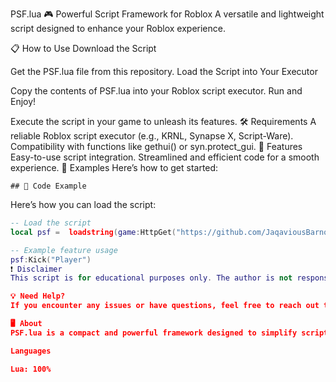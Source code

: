  PSF.lua
🎮 Powerful Script Framework for Roblox
A versatile and lightweight script designed to enhance your Roblox experience.

📋 How to Use
Download the Script

Get the PSF.lua file from this repository.
Load the Script into Your Executor

Copy the contents of PSF.lua into your Roblox script executor.
Run and Enjoy!

Execute the script in your game to unleash its features.
🛠 Requirements
A reliable Roblox script executor (e.g., KRNL, Synapse X, Script-Ware).
Compatibility with functions like gethui() or syn.protect_gui.
🔧 Features
Easy-to-use script integration.
Streamlined and efficient code for a smooth experience.
💬 Examples
Here’s how to get started:

	## 📜 Code Example

Here’s how you can load the script:

```lua
-- Load the script
local psf =  loadstring(game:HttpGet("https://github.com/JaqaviousBarnord/PSF-RBLX-/raw/main/PSF.lua.txt"))()

-- Example feature usage
psf:Kick("Player")
❗ Disclaimer
This script is for educational purposes only. The author is not responsible for any misuse or violations of Roblox's terms of service.

💡 Need Help?
If you encounter any issues or have questions, feel free to reach out through this repository's issue tracker or contact us via Discord.

🖥 About
PSF.lua is a compact and powerful framework designed to simplify script execution in Roblox while maintaining high performance.

Languages

Lua: 100%
